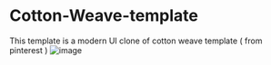 # Cotton-Weave-template
This template is a modern UI clone of cotton weave template ( from pinterest ) 
![image](https://github.com/Shyl0214/Cotton-Weave-template/assets/127982435/afed77c1-c380-4c89-9521-0ac2a4e38cd8)
